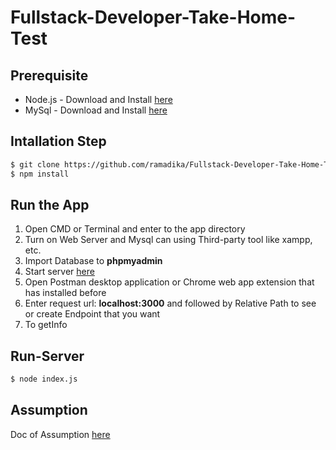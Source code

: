 # Fullstack-Developer-Take-Home-Test

## Prerequisite

* Node.js - Download and Install [here](https://nodejs.org/en/)
* MySql - Download and Install [here](https://www.mysql.com/downloads/)

## Intallation Step

```bash
$ git clone https://github.com/ramadika/Fullstack-Developer-Take-Home-Test.git
$ npm install
```

## Run the App

1. Open CMD or Terminal and enter to the app directory
2. Turn on Web Server and Mysql can using Third-party tool like xampp, etc.
3. Import Database to **phpmyadmin**
4. Start server [here](https://github.com/ramadika/Fullstack-Developer-Take-Home-Test.git#Run-Server)
5. Open Postman desktop application or Chrome web app extension that has installed before
6. Enter request url: **localhost:3000** and followed by Relative Path to see or create Endpoint that you want
7. To getInfo 

## Run-Server

```bash
$ node index.js
```

## Assumption 

Doc of Assumption [here](https://github.com/ramadika/Fullstack-Developer-Take-Home-Test/blob/master/Assumptions.md)